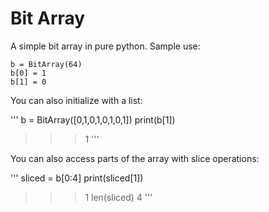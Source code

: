 # Bit Array

A simple bit array in pure python. Sample use:

```
b = BitArray(64)
b[0] = 1
b[1] = 0
```

You can also initialize with a list:

'''
b = BitArray([0,1,0,1,0,1,0,1])
print(b[1])
>>> 1
'''

You can also access parts of the array with slice operations:

'''
sliced = b[0:4]
print(sliced[1])
>>> 1
len(sliced)
>>> 4
'''


